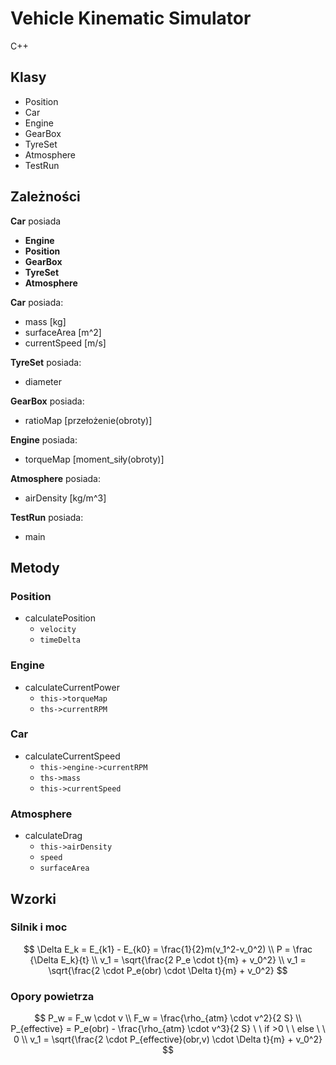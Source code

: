 # Vehicle Kinematic Simulator

C++

## Klasy

* Position
* Car
* Engine
* GearBox
* TyreSet
* Atmosphere
* TestRun



## Zależności



**Car** posiada

* **Engine**
* **Position**
* **GearBox**
* **TyreSet**
* **Atmosphere**



**Car** posiada:

* mass [kg]
* surfaceArea [m^2]
* currentSpeed [m/s]



**TyreSet** posiada:

* diameter



**GearBox** posiada:

* ratioMap [przełożenie(obroty)]



**Engine** posiada:

* torqueMap [moment_siły(obroty)]



**Atmosphere** posiada:

* airDensity [kg/m^3]



**TestRun** posiada:

* main



## Metody

### Position

* calculatePosition
  * `velocity`
  * `timeDelta`

### Engine

* calculateCurrentPower
  * `this->torqueMap`
  * `ths->currentRPM`



### Car

* calculateCurrentSpeed
  * `this->engine->currentRPM`
  * `ths->mass`
  * `this->currentSpeed`

### Atmosphere

* calculateDrag
  * `this->airDensity`
  * `speed`
  * `surfaceArea`

## Wzorki

### Silnik i moc

$$
\Delta E_k = E_{k1} - E_{k0} = \frac{1}{2}m(v_1^2-v_0^2)
\\
P = \frac {\Delta E_k}{t}
\\
v_1 = \sqrt{\frac{2 P_e \cdot t}{m} + v_0^2}
\\
v_1 = \sqrt{\frac{2 \cdot P_e(obr) \cdot \Delta t}{m} + v_0^2}
$$

### Opory powietrza

$$
P_w = F_w \cdot v
\\
F_w = \frac{\rho_{atm} \cdot v^2}{2 S}
\\
P_{effective} = P_e(obr) - \frac{\rho_{atm} \cdot v^3}{2 S} \ \ if >0 \ \ else \ \ 0
\\
v_1 = \sqrt{\frac{2 \cdot P_{effective}(obr,v) \cdot \Delta t}{m} + v_0^2}
$$

